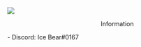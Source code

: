 <img src="https://c.tenor.com/pcw4us9DIyoAAAAM/we-bare-bears-snow-bear.gif"/>
<p align="center">Information</p>
- Discord: Ice Bear#0167
